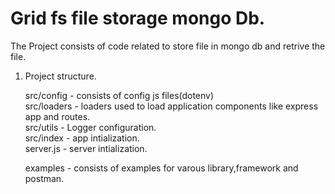 # Grid fs file storage mongo Db.

The Project consists of code related to store file in mongo db and retrive the file.

1. Project structure.

   src/config - consists of config js files(dotenv) <br/>
   src/loaders - loaders used to load application components like express app and routes. <br/>
   src/utils - Logger configuration.<br/>
   src/index - app intialization. <br/>
   server.js - server intialization.
   
   examples - consists of examples for varous library,framework and postman.
